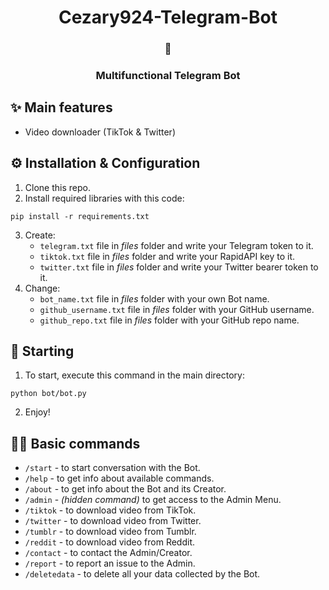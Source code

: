 <h1 align=center>Cezary924-Telegram-Bot</h1>
<h3 align=center>🤖</h3>
<h3 align=center>Multifunctional Telegram Bot</h3>

## ✨ Main features
- Video downloader (TikTok & Twitter)

## ⚙️ Installation & Configuration
1. Clone this repo.
2. Install required libraries with this code:
```
pip install -r requirements.txt
```
3. Create:
   - ```telegram.txt``` file in *files* folder and write your Telegram token to it.
   - ```tiktok.txt``` file in *files* folder and write your RapidAPI key to it.
   - ```twitter.txt``` file in *files* folder and write your Twitter bearer token to it.
4. Change:
   - ```bot_name.txt``` file in *files* folder with your own Bot name.
   - ```github_username.txt``` file in *files* folder with your GitHub username.
   - ```github_repo.txt``` file in *files* folder with your GitHub repo name.

## 🚀 Starting
1. To start, execute this command in the main directory:
```
python bot/bot.py
```
2. Enjoy!

## 🧑‍💻 Basic commands
- ```/start``` - to start conversation with the Bot.
- ```/help``` - to get info about available commands.
- ```/about``` - to get info about the Bot and its Creator.
- ```/admin``` - _(hidden command)_ to get access to the Admin Menu.
- ```/tiktok``` - to download video from TikTok.
- ```/twitter``` - to download video from Twitter.
- ```/tumblr``` - to download video from Tumblr.
- ```/reddit``` - to download video from Reddit.
- ```/contact``` - to contact the Admin/Creator.
- ```/report``` - to report an issue to the Admin.
- ```/deletedata``` - to delete all your data collected by the Bot.
